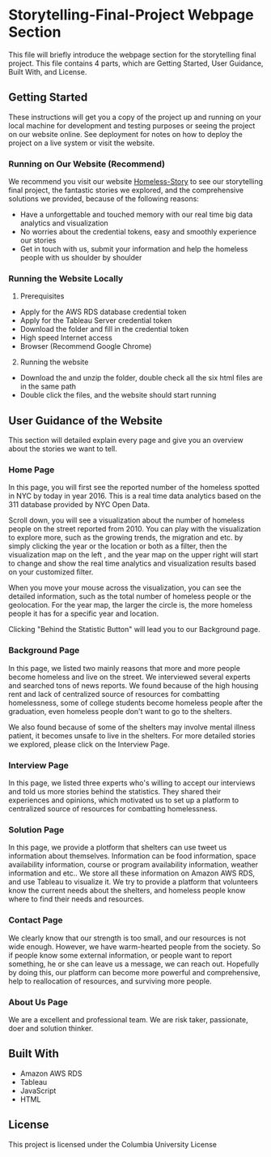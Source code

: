 # Storytelling-Final-Project Webpage Section

This file will briefly introduce the webpage section for the storytelling final project. This file contains
4 parts, which are Getting Started, User Guidance, Built With, and License.

## Getting Started

These instructions will get you a copy of the project up and running on your local machine for development and testing purposes
or seeing the project on our website online. See deployment for notes on how to deploy the project on a live system or visit the website.

### Running on Our Website (Recommend)

We recommend you visit our website [Homeless-Story](http://homeless-story.com/) to see our storytelling final project, the fantastic stories we explored, and 
the comprehensive solutions we provided, because of the following reasons:
* Have a unforgettable and touched memory with our real time big data analytics and visualization
* No worries about the credential tokens, easy and smoothly experience our stories
* Get in touch with us, submit your information and help the homeless people with us shoulder by shoulder

### Running the Website Locally

1. Prerequisites 
* Apply for the AWS RDS database credential token
* Apply for the Tableau Server credential token
* Download the folder and fill in the credential token
* High speed Internet access
* Browser (Recommend Google Chrome)

2. Running the website 
* Download the and unzip the folder, double check all the six html files are in the same path
* Double click the files, and the website should start running

## User Guidance of the Website

This section will detailed explain every page and give you an overview about the stories we want to tell. 

### Home Page

In this page, you will first see the reported number of the homeless spotted in NYC by today in year 2016. 
This is a real time data analytics based on the 311 database provided by NYC Open Data. 

Scroll down, you will see a visualization about the number of homeless people on the street reported from 2010. You can play with the
visualization to explore more, such as the growing trends, the migration and etc. by simply clicking the year or the 
location or both as a filter, then the visualization map on the left , and the year map on the upper right will start
to change and show the real time analytics and visualization results based on your customized filter.  

When you move your mouse across the visualization, you can see the detailed information, such as the total number of homeless
people or the geolocation. For the year map, the larger the circle is, the more homeless people it has for a specific year and location.

Clicking "Behind the Statistic Button" will lead you to our Background page.

### Background Page

In this page, we listed two mainly reasons that more and more people become homeless and live on the street. 
We interviewed several experts and searched tons of news reports. We found because of the high housing rent and 
lack of centralized source of resources for combatting homelessness, some of college students become homeless people 
after the graduation, even homeless people don't want to go to the shelters.

We also found because of some of the shelters may involve mental illness patient, it becomes unsafe to live in the shelters.
For more detailed stories we explored, please click on the Interview Page.

### Interview Page

In this page, we listed three experts who's willing to accept our interviews and told us more stories behind the statistics.
They shared their experiences and opinions, which motivated us to set up a platform to centralized source of resources for combatting homelessness.

### Solution Page

In this page, we provide a plotform that shelters can use tweet us information about themselves. Information can be food information,
space availability information, course or program availability information, weather information and etc.. We store all these information 
on Amazon AWS RDS, and use Tableau to visualize it. We try to provide a platform that volunteers know the current needs about the 
shelters, and homeless people know where to find their needs and resources.

### Contact Page

We clearly know that our strength is too small, and our resources is not wide enough. However, we have warm-hearted people from the society.
So if people know some external information, or people want to report something, he or she can leave us a message, we can reach out.
Hopefully by doing this, our platform can become more powerful and comprehensive, help to reallocation of resources, and surviving more people.

### About Us Page

We are a excellent and professional team. We are risk taker, passionate, doer and solution thinker. 

## Built With

* Amazon AWS RDS
* Tableau
* JavaScript
* HTML

## License

This project is licensed under the Columbia University License

